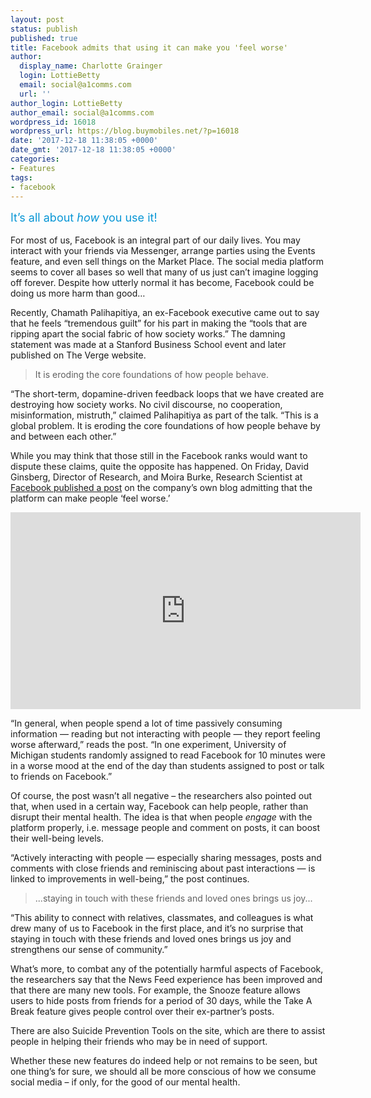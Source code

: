 ```yaml
---
layout: post
status: publish
published: true
title: Facebook admits that using it can make you 'feel worse'
author:
  display_name: Charlotte Grainger
  login: LottieBetty
  email: social@a1comms.com
  url: ''
author_login: LottieBetty
author_email: social@a1comms.com
wordpress_id: 16018
wordpress_url: https://blog.buymobiles.net/?p=16018
date: '2017-12-18 11:38:05 +0000'
date_gmt: '2017-12-18 11:38:05 +0000'
categories:
- Features
tags:
- facebook
---
```

<p><span class="postStandFirst" style="color: #0896d5; line-height: 26px; font-size: 18px;">It&rsquo;s all about <em>how </em>you use it!</span></p>
<p>For most of us, Facebook is an integral part of our daily lives. You may interact with your friends via Messenger, arrange parties using the Events feature, and even sell things on the Market Place. The social media platform seems to cover all bases so well that many of us just can&rsquo;t imagine logging off forever. Despite how utterly normal it has become, Facebook could be doing us more harm than good&hellip;</p>
<p>Recently, Chamath Palihapitiya, an ex-Facebook executive came out to say that he feels &ldquo;tremendous guilt&rdquo; for his part in making the &ldquo;tools that are ripping apart the social fabric of how society works.&rdquo; The damning statement was made at a Stanford Business School event and later published on The Verge website.</p>
<blockquote><p>It is eroding the core foundations of how people behave.</p></blockquote>
<p>&ldquo;The short-term, dopamine-driven feedback loops that we have created are destroying how society works. No civil discourse, no cooperation, misinformation, mistruth,&rdquo; claimed Palihapitiya as part of the talk. &ldquo;This is a global problem. It is eroding the core foundations of how people behave by and between each other.&rdquo;</p>
<p>While you may think that those still in the Facebook ranks would want to dispute these claims, quite the opposite has happened. On Friday, David Ginsberg, Director of Research, and Moira Burke, Research Scientist at <a href="https://newsroom.fb.com/news/2017/12/hard-questions-is-spending-time-on-social-media-bad-for-us/" target="_blank" rel="noopener">Facebook published a post</a> on the company&rsquo;s own blog admitting that the platform can make people &lsquo;feel worse.&rsquo;</p>
<p><iframe style="border: none; overflow: hidden;" src="https://www.facebook.com/plugins/video.php?href=https%3A%2F%2Fwww.facebook.com%2Ffacebook%2Fvideos%2F10156872538281729%2F&amp;show_text=0&amp;width=560" width="560" height="315" frameborder="0" scrolling="no" allowfullscreen="allowfullscreen"></iframe></p>
<p>&ldquo;In general, when people spend a lot of time passively consuming information &mdash; reading but not interacting with people &mdash; they report feeling worse afterward,&rdquo; reads the post. &ldquo;In one experiment, University of Michigan students randomly assigned to read Facebook for 10 minutes were in a worse mood at the end of the day than students assigned to post or talk to friends on Facebook.&rdquo;</p>
<p>Of course, the post wasn&rsquo;t all negative &ndash; the researchers also pointed out that, when used in a certain way, Facebook can help people, rather than disrupt their mental health. The idea is that when people <em>engage </em>with the platform properly, i.e. message people and comment on posts, it can boost their well-being levels.</p>
<p>&ldquo;Actively interacting with people &mdash; especially sharing messages, posts and comments with close friends and reminiscing about past interactions &mdash; is linked to improvements in well-being,&rdquo; the post continues.</p>
<blockquote><p>...staying in touch with these friends and loved ones brings us joy...</p></blockquote>
<p>&ldquo;This ability to connect with relatives, classmates, and colleagues is what drew many of us to Facebook in the first place, and it&rsquo;s no surprise that staying in touch with these friends and loved ones brings us joy and strengthens our sense of community.&rdquo;</p>
<p>What&rsquo;s more, to combat any of the potentially harmful aspects of Facebook, the researchers say that the News Feed experience has been improved and that there are many new tools. For example, the Snooze feature allows users to hide posts from friends for a period of 30 days, while the Take A Break feature gives people control over their ex-partner&rsquo;s posts.</p>
<p>There are also Suicide Prevention Tools on the site, which are there to assist people in helping their friends who may be in need of support.</p>
<p>Whether these new features do indeed help or not remains to be seen, but one thing&rsquo;s for sure, we should all be more conscious of how we consume social media &ndash;&nbsp;if only, for the good of our mental health.</p>
